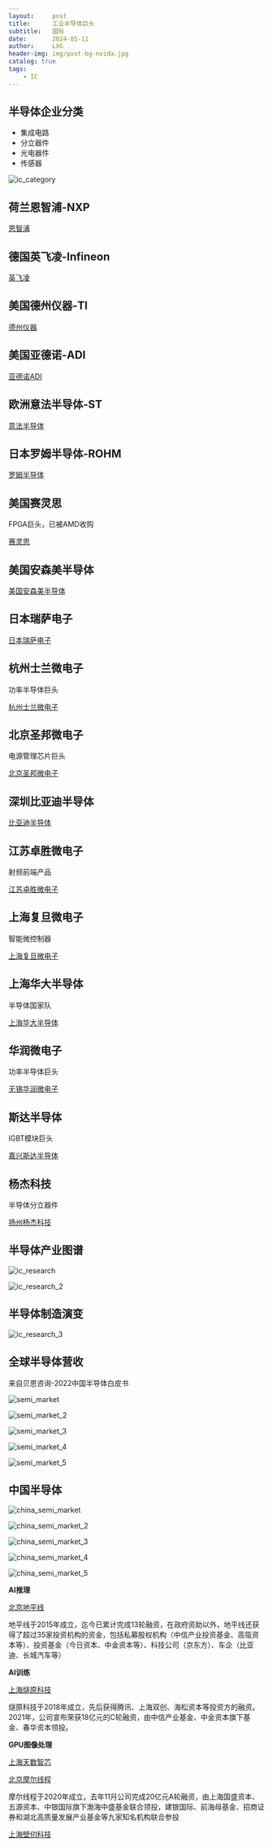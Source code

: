 ```yaml
---
layout:     post
title:      工业半导体巨头
subtitle:   国际
date:       2024-05-11
author:     LXG
header-img: img/post-bg-nvida.jpg
catalog: true
tags:
    - IC
---
```


## 半导体企业分类

* 集成电路
* 分立器件
* 光电器件
* 传感器

![ic_category](/images/iresearch/ic_category.png)

## 荷兰恩智浦-NXP

[恩智浦](https://www.nxp.com.cn/)

## 德国英飞凌-Infineon

[英飞凌](https://infineon.com/cms/cn/)

## 美国德州仪器-TI

[德州仪器](https://www.ti.com.cn/)

## 美国亚德诺-ADI

[亚德诺ADI](https://www.analog.com/cn/index.html)

## 欧洲意法半导体-ST

[意法半导体](https://www.st.com/content/st_com/zh.html)

## 日本罗姆半导体-ROHM

[罗姆半导体](https://www.rohm.com.cn/)

## 美国赛灵思

FPGA巨头，已被AMD收购

[赛灵思](https://china.xilinx.com/products/silicon-devices/soc.html)

## 美国安森美半导体

[美国安森美半导体](https://www.onsemi.cn/)

## 日本瑞萨电子

[日本瑞萨电子](https://www.renesas.cn/cn/zh)

## 杭州士兰微电子

功率半导体巨头

[杭州士兰微电子](https://www.silan.com.cn/)

## 北京圣邦微电子

电源管理芯片巨头

[北京圣邦微电子](https://www.sg-micro.com/cn/about-us)

## 深圳比亚迪半导体

[比亚迪半导体](http://www.bydmicro.com/cn/index.html)

## 江苏卓胜微电子

射频前端产品

[江苏卓胜微电子](https://www.maxscend.com/product.html)

## 上海复旦微电子

智能微控制器

[上海复旦微电子](https://www.fmsh.com/)

## 上海华大半导体

半导体国家队

[上海华大半导体](https://www.hdsc.com.cn/Products)

## 华润微电子

功率半导体巨头

[无锡华润微电子](https://www.crmicro.com/)

## 斯达半导体

IGBT模块巨头

[嘉兴斯达半导体](http://www.powersemi.cc/index.html)

## 杨杰科技

半导体分立器件

[扬州杨杰科技](https://www.21yangjie.com/)

## 半导体产业图谱

![ic_research](/images/iresearch/ic_research.png)

![ic_research_2](/images/iresearch/ic_research_2.png)

## 半导体制造演变

![ic_research_3](/images/iresearch/ic_research_3.png)

## 全球半导体营收

来自贝恩咨询-2022中国半导体白皮书

![semi_market](/images/iresearch/semi_market.png)

![semi_market_2](/images/iresearch/semi_market_2.png)

![semi_market_3](/images/iresearch/semi_market_3.png)

![semi_market_4](/images/iresearch/semi_market_4.png)

![semi_market_5](/images/iresearch/semi_market_5.png)

## 中国半导体

![china_semi_market](/images/iresearch/china_semi_market.png)

![china_semi_market_2](/images/iresearch/china_semi_market_2.png)

![china_semi_market_3](/images/iresearch/china_semi_market_3.png)

![china_semi_market_4](/images/iresearch/china_semi_market_4.png)

![china_semi_market_5](/images/iresearch/china_semi_market_5.png)

**AI推理**

[北京地平线](https://cn.horizon.cc/index.html)

地平线于2015年成立，迄今已累计完成13轮融资，在政府资助以外，地平线还获得了超过35家投资机构的资金，包括私募股权机构（中信产业投资基金、高瓴资本等）、投资基金（今日资本、中金资本等）、科技公司（京东方）、车企（比亚迪、长城汽车等）

**AI训练**

[上海燧原科技](https://www.enflame-tech.com/)

燧原科技于2018年成立，先后获得腾讯、上海双创、海松资本等投资方的融资。2021年，公司宣布荣获18亿元的C轮融资，由中信产业基金、中金资本旗下基金、春华资本领投。

**GPU图像处理**

[上海天数智芯](https://www.iluvatar.com/about)

[北京摩尔线程](https://www.mthreads.com/?lang=zh)

摩尔线程于2020年成立，去年11月公司完成20亿元A轮融资，由上海国盛资本、五源资本、中银国际旗下渤海中盛基金联合领投，建银国际、前海母基金、招商证券和湖北高质量发展产业基金等九家知名机构联合参投

[上海壁仞科技](https://www.birentech.com/)


























